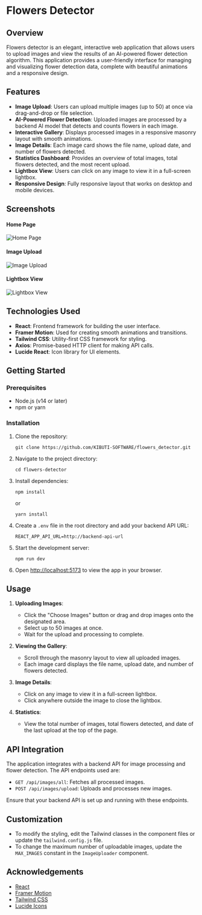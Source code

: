 # Flowers Detector

## Overview

Flowers detector is an elegant, interactive web application that allows users to upload images and view the results of an AI-powered flower detection algorithm. This application provides a user-friendly interface for managing and visualizing flower detection data, complete with beautiful animations and a responsive design.


## Features

- **Image Upload**: Users can upload multiple images (up to 50) at once via drag-and-drop or file selection.
- **AI-Powered Flower Detection**: Uploaded images are processed by a backend AI model that detects and counts flowers in each image.
- **Interactive Gallery**: Displays processed images in a responsive masonry layout with smooth animations.
- **Image Details**: Each image card shows the file name, upload date, and number of flowers detected.
- **Statistics Dashboard**: Provides an overview of total images, total flowers detected, and the most recent upload.
- **Lightbox View**: Users can click on any image to view it in a full-screen lightbox.
- **Responsive Design**: Fully responsive layout that works on desktop and mobile devices.

## Screenshots


#### Home Page
![Home Page](https://res.cloudinary.com/dluyrdk80/image/upload/v1726468166/flowerdectorhome_yh2a9f.png)

#### Image Upload
![Image Upload](https://res.cloudinary.com/dluyrdk80/image/upload/v1726468132/uploading_gx0mkz.png)


#### Lightbox View
![Lightbox View](https://res.cloudinary.com/dluyrdk80/image/upload/v1726468142/lightbox_alrk8l.png)


## Technologies Used

- **React**: Frontend framework for building the user interface.
- **Framer Motion**: Used for creating smooth animations and transitions.
- **Tailwind CSS**: Utility-first CSS framework for styling.
- **Axios**: Promise-based HTTP client for making API calls.
- **Lucide React**: Icon library for UI elements.

## Getting Started

### Prerequisites

- Node.js (v14 or later)
- npm or yarn

### Installation

1. Clone the repository:
   ```
   git clone https://github.com/KIBUTI-SOFTWARE/flowers_detector.git
   ```

2. Navigate to the project directory:
   ```
   cd flowers-detector
   ```

3. Install dependencies:
   ```
   npm install
   ```
   or
   ```
   yarn install
   ```

4. Create a `.env` file in the root directory and add your backend API URL:
   ```
   REACT_APP_API_URL=http://backend-api-url
   ```

5. Start the development server:
   ```
   npm run dev
   ```
   

6. Open [http://localhost:5173](http://localhost:5173) to view the app in your browser.

## Usage

1. **Uploading Images**: 
   - Click the "Choose Images" button or drag and drop images onto the designated area.
   - Select up to 50 images at once.
   - Wait for the upload and processing to complete.

2. **Viewing the Gallery**:
   - Scroll through the masonry layout to view all uploaded images.
   - Each image card displays the file name, upload date, and number of flowers detected.

3. **Image Details**:
   - Click on any image to view it in a full-screen lightbox.
   - Click anywhere outside the image to close the lightbox.

4. **Statistics**:
   - View the total number of images, total flowers detected, and date of the last upload at the top of the page.

## API Integration

The application integrates with a backend API for image processing and flower detection. The API endpoints used are:

- `GET /api/images/all`: Fetches all processed images.
- `POST /api/images/upload`: Uploads and processes new images.

Ensure that your backend API is set up and running with these endpoints.

## Customization

- To modify the styling, edit the Tailwind classes in the component files or update the `tailwind.config.js` file.
- To change the maximum number of uploadable images, update the `MAX_IMAGES` constant in the `ImageUploader` component.


## Acknowledgements

- [React](https://reactjs.org/)
- [Framer Motion](https://www.framer.com/motion/)
- [Tailwind CSS](https://tailwindcss.com/)
- [Lucide Icons](https://lucide.dev/)
